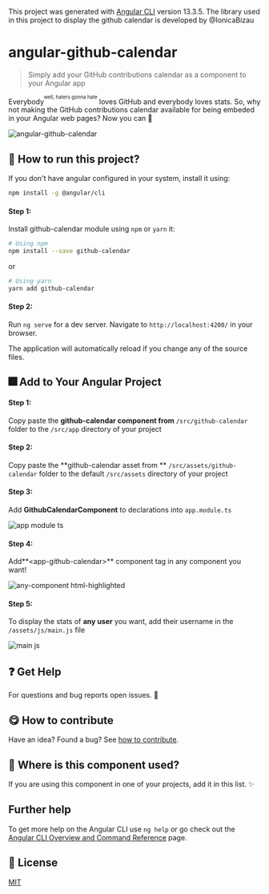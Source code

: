 This project was generated with [Angular CLI](https://github.com/angular/angular-cli) version 13.3.5.
The library used in this project to display the github calendar is developed by @IonicaBizau 

<!-- Please do not edit this file. Edit the `blah` field in the `package.json` instead. If in doubt, open an issue. -->

# angular-github-calendar

> Simply add your GitHub contributions calendar as a component to your Angular app

Everybody<sup><sup>well, haters gonna hate</sup></sup> loves GitHub and everybody loves stats. So, why not making the GitHub contributions calendar available for being embeded in your Angular web pages? Now you can :tada:

![angular-github-calendar](https://user-images.githubusercontent.com/82958857/200940229-2d76983c-26c6-4aa9-a26b-60a5aa23368d.gif)

## :running: How to run this project?
If you don't have angular configured in your system, install it using:

```sh
npm install -g @angular/cli
```

#### Step 1:
Install github-calendar module using `npm` or `yarn` it:

```sh
# Using npm
npm install --save github-calendar
```
or

```sh
# Using yarn
yarn add github-calendar
```

#### Step 2:

Run `ng serve` for a dev server. Navigate to `http://localhost:4200/` in your browser.

The application will automatically reload if you change any of the source files.




## :fireworks: Add to Your Angular Project

#### Step 1:

Copy paste the <b>github-calendar component from </b> `/src/github-calendar` folder to the `/src/app` directory of your project


#### Step 2:

Copy paste the **github-calendar asset from ** `/src/assets/github-calendar` folder to the default `/src/assets` directory of your project


#### Step 3:
Add **GithubCalendarComponent** to declarations into `app.module.ts`

![app module ts](https://user-images.githubusercontent.com/82958857/201031174-c1ef012b-4848-402c-933a-356c3742d72a.png)


#### Step 4:
Add**&lt;app-github-calendar&gt;** component tag in any component you want!

![any-component html-highlighted](https://user-images.githubusercontent.com/82958857/201031372-5395e583-35b8-43b2-b348-5f4ae5b31e3c.png)


#### Step 5:

To display the stats of **any user** you want, add their username in the `/assets/js/main.js` file

![main js](https://user-images.githubusercontent.com/82958857/201031623-da6c0dd9-dcca-4b80-bfae-3102d797acbb.png)


## :question: Get Help
For questions and bug reports open issues. :bug:


## :yum: How to contribute
Have an idea? Found a bug? See [how to contribute](/CONTRIBUTING.md).


## :dizzy: Where is this component used?
If you are using this component in one of your projects, add it in this list. :sparkles:

## Further help

To get more help on the Angular CLI use `ng help` or go check out the [Angular CLI Overview and Command Reference](https://angular.io/cli) page.

## :scroll: License

[MIT](/LICENSE)
